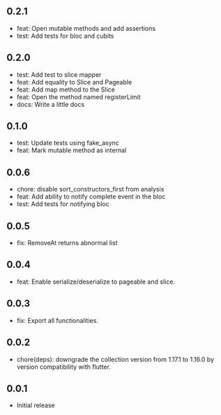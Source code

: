 ## 0.2.1

- feat: Open mutable methods and add assertions
- test: Add tests for bloc and cubits

## 0.2.0

- test: Add test to slice mapper
- feat: Add equality to Slice and Pageable
- feat: Add map method to the Slice
- feat: Open the method named registerLimit
- docs: Write a little docs

## 0.1.0

- test: Update tests using fake_async
- feat: Mark mutable method as internal


## 0.0.6

- chore: disable sort_constructors_first from analysis
- feat: Add ability to notify complete event in the bloc
- test: Add tests for notifying bloc

## 0.0.5

- fix: RemoveAt returns abnormal list

## 0.0.4

- feat: Enable serialize/deserialize to pageable and slice.

## 0.0.3

- fix: Export all functionalities.

## 0.0.2

- chore(deps): downgrade the collection version from 1.17.1 to 1.16.0 by version compatibility with flutter.

## 0.0.1

- Initial release

